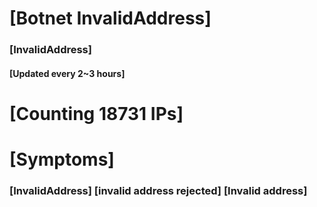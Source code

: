 # [Botnet InvalidAddress]
### [InvalidAddress]
#### [Updated every 2~3 hours]

# [Counting 18731 IPs]

# [Symptoms] 

###   [InvalidAddress] [invalid address rejected] [Invalid address]
